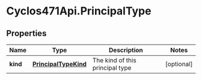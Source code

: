 # Cyclos471Api.PrincipalType

## Properties
Name | Type | Description | Notes
------------ | ------------- | ------------- | -------------
**kind** | [**PrincipalTypeKind**](PrincipalTypeKind.md) | The kind of this principal type | [optional] 


